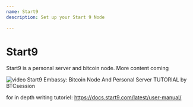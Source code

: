 ```yaml
---
name: Start9
description: Set up your Start 9 Node

---
```


# Start9

Start9 is a personal server and bitcoin node. 
More content coming

![video](https://www.youtube.com/watch?v=DKBJ3_3ZomU)
Start9 Embassy: Bitcoin Node And Personal Server TUTORIAL by BTCsession

for in depth writing tutoriel: https://docs.start9.com/latest/user-manual/
